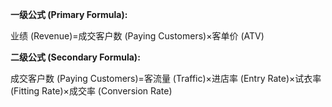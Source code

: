 **一级公式 (Primary Formula):**

业绩 (Revenue)=成交客户数 (Paying Customers)×客单价 (ATV)

**二级公式 (Secondary Formula):**

成交客户数 (Paying Customers)=客流量 (Traffic)×进店率 (Entry Rate)×试衣率 (Fitting Rate)×成交率 (Conversion Rate)

